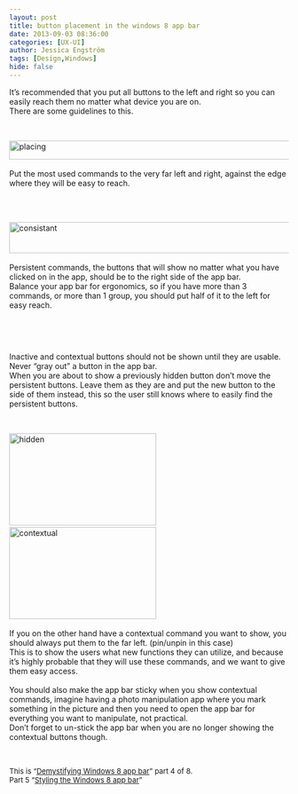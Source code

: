 ```yaml
---
layout: post
title: button placement in the windows 8 app bar
date: 2013-09-03 08:36:00
categories: [UX-UI]
author: Jessica Engström
tags: [Design,Windows]
hide: false
---
```

<p>It’s recommended that you put all buttons to the left and right so you can easily reach them no matter what device you are on. <br>There are some guidelines to this.</p> <p>&nbsp;</p> <p><a href="/PostImages/placing.png"><img title="placing" style="border-left-width: 0px; border-right-width: 0px; border-bottom-width: 0px; display: inline; border-top-width: 0px" border="0" alt="placing" src="/PostImages/placing_thumb.png" width="540" height="34"></a> <br><br>Put the most used commands to the very far left and right, against the edge where they will be easy to reach.</p> <p>&nbsp;</p> <p><br><a href="/PostImages/consistant.png"><img title="consistant" style="border-left-width: 0px; border-right-width: 0px; border-bottom-width: 0px; display: inline; border-top-width: 0px" border="0" alt="consistant" src="/PostImages/consistant_thumb.png" width="540" height="56"></a> <br><br>Persistent commands, the buttons that will show no matter what you have clicked on in the app, should be to the right side of the app bar. <br>Balance your app bar for ergonomics, so if you have more than 3 commands, or more than 1 group, you should put half of it to the left for easy reach.</p> <p>&nbsp;</p> <p>&nbsp;</p> <p>Inactive and contextual buttons should not be shown until they are usable.&nbsp; <br>Never “gray out” a button in the app bar. <br>When you are about to show a previously hidden button don’t move the persistent buttons. Leave them as they are and put the new button to the side of them instead, this so the user still knows where to easily find the persistent buttons.</p> <p>&nbsp;</p> <p><a href="/PostImages/hidden.png"><img title="hidden" style="border-left-width: 0px; border-right-width: 0px; border-bottom-width: 0px; display: inline; border-top-width: 0px" border="0" alt="hidden" src="/PostImages/hidden_thumb.png" width="265" height="166"></a>&nbsp;&nbsp; <a href="/PostImages/contextual.png"><img title="contextual" style="border-left-width: 0px; border-right-width: 0px; border-bottom-width: 0px; display: inline; border-top-width: 0px" border="0" alt="contextual" src="/PostImages/contextual_thumb.png" width="265" height="166"></a> <br><br>If you on the other hand have a contextual command you want to show, you should always put them to the far left. (pin/unpin in this case) <br>This is to show the users what new functions they can utilize, and because it’s highly probable that they will use these commands, and we want to give them easy access. <br><br>You should also make the app bar sticky when you show contextual commands, imagine having a photo manipulation app where you mark something in the picture and then you need to open the app bar for everything you want to manipulate, not practical. <br>Don’t forget to un-stick the app bar when you are no longer showing the contextual buttons though.</p> <p>&nbsp;</p> <p><font size="2">This is “</font><a href="http://www.catoholic.se/post/demystifying-Windows-8-app-bar.aspx"><font size="2">Demystifying Windows 8 app bar</font></a><font size="2">” part 4 of 8.<br>Part 5 “</font><a title="Styling the Windows 8 app bar" href="http://www.catoholic.se/post/Styling-the-windows-8-app-bar.aspx"><font size="2">Styling the Windows 8 app bar</font></a><font size="2">”</font></p>
